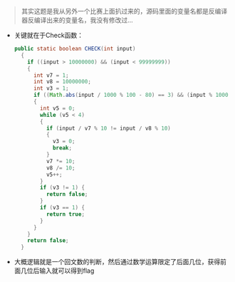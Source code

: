 > 其实这题是我从另外一个比赛上面扒过来的，源码里面的变量名都是反编译器反编译出来的变量名，我没有修改过...

* 关键就在于Check函数：

  ```java
  public static boolean CHECK(int input)
    {
      if ((input > 10000000) && (input < 99999999))
      {
        int v7 = 1;
        int v8 = 10000000;
        int v3 = 1;
        if ((Math.abs(input / 1000 % 100 - 80) == 3) && (input % 1000 % 927 == 0))
        {
          int v5 = 0;
          while (v5 < 4)
          {
            if (input / v7 % 10 != input / v8 % 10)
            {
              v3 = 0;
              break;
            }
            v7 *= 10;
            v8 /= 10;
            v5++;
          }
          if (v3 != 1) {
            return false;
          }
          if (v3 == 1) {
            return true;
          }
        }
      }
      return false;
    }
  ```

* 大概逻辑就是一个回文数的判断，然后通过数学运算限定了后面几位，获得前面几位后输入就可以得到flag